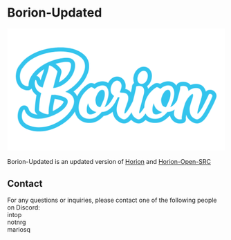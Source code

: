 # Borion-Updated

![GitHub](https://raw.githubusercontent.com/Borion-Updated/Borion-Updated.github.io/master/img/banner.png)

Borion-Updated is an updated version of [Horion](https://github.com/horionclient/Horion) and [Horion-Open-SRC](https://github.com/NRGJobro/Horion-Open-SRC)

## Contact

For any questions or inquiries, please contact one of the following people on Discord:  
intop  
notnrg  
mariosq
